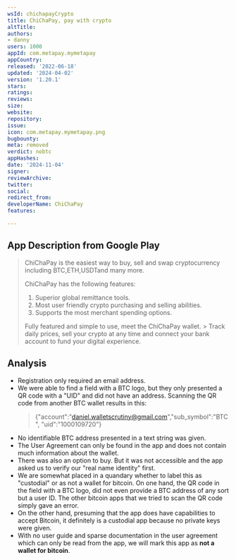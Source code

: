 ```yaml
---
wsId: chichapayCrypto
title: ChiChaPay, pay with crypto
altTitle: 
authors:
- danny
users: 1000
appId: com.metapay.mymetapay
appCountry: 
released: '2022-06-18'
updated: '2024-04-02'
version: '1.20.1'
stars: 
ratings: 
reviews: 
size: 
website: 
repository: 
issue: 
icon: com.metapay.mymetapay.png
bugbounty: 
meta: removed
verdict: nobtc
appHashes: 
date: '2024-11-04'
signer: 
reviewArchive: 
twitter: 
social: 
redirect_from: 
developerName: ChiChaPay
features: 

---
```


## App Description from Google Play

> ChiChaPay is the easiest way to buy, sell and swap cryptocurrency including BTC,ETH,USDTand many more.
>
> ChiChaPay has the following features:
> 1. Superior global remittance tools.
> 2. Most user friendly crypto purchasing and selling abilities.
> 3. Supports the most merchant spending options.
>
> Fully featured and simple to use, meet the ChiChaPay wallet. >
> Track daily prices, sell your crypto at any time and connect your bank account to fund your digital experience.

## Analysis

- Registration only required an email address. 
- We were able to find a field with a BTC logo, but they only presented a QR code with a "UID" and did not have an address. Scanning the QR code from another BTC wallet results in this:
  >  {"account":"daniel.walletscrutiny@gmail.com","sub_symbol":"BTC", "uid":"1000109720"}
- No identifiable BTC address presented in a text string was given. 
- The User Agreement can only be found in the app and does not contain much information about the wallet. 
- There was also an option to buy. But it was not accessible and the app asked us to verify our "real name identity" first. 
- We are somewhat placed in a quandary whether to label this as "custodial" or as not a wallet for bitcoin. On one hand, the QR code in the field with a BTC logo, did not even provide a BTC address of any sort but a user ID. The other bitcoin apps that we tried to scan the QR code simply gave an error. 
- On the other hand, presuming that the app does have capabilities to accept Bitcoin, it definitely is a custodial app because no private keys were given. 
- With no user guide and sparse documentation in the user agreement which can only be read from the app, we will mark this app as **not a wallet for bitcoin**. 
